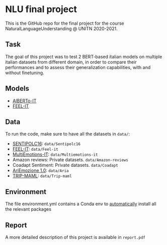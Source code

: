# NLU final project

This is the GitHub repo for the final project for the course NaturalLanguageUnderstanding @ UNITN 2020-2021.

## Task
The goal of this project was to test 2 BERT-based italian models on multiple italian datasets from different domain, in order to compare their performances and to assess their generalization capabilities, with and without finetuning.

## Models
- [AlBERTo-IT](https://github.com/marcopoli/AlBERTo-it)
- [FEEL-IT](https://github.com/MilaNLProc/feel-it)

## Data
To run the code, make sure to have all the datasets in `data/`:
- [SENTIPOLC16](http://www.di.unito.it/~tutreeb/sentipolc-evalita16/index.html): `data/Sentipolc16`
- [FEEL-IT](https://github.com/MilaNLProc/feel-it): `data/Feel-it`
- [MultiEmotions-IT](https://github.com/RacheleSprugnoli/Esercitazioni_SA/tree/master/dataset): `data/Multiemotions-it`
- Amazon reviews: Private datasets. `data/Amazon-reviews`
- Coadapt Sentiment: Private datasets. `data/Coadapt`
- [AriEmozione 1.0](https://zenodo.org/record/4022318#.YRTaYYgzZPY): `data/Aria`
- [TRIP-MAML](https://github.com/diegma/trip-maml): `data/Trip-maml`

## Environment
The file environment.yml contains a Conda env to [automatically](https://conda.io/projects/conda/en/latest/user-guide/tasks/manage-environments.html#creating-an-environment-from-an-environment-yml-file) install all the relevant packages

## Report
A more detailed description of this project is available in `report.pdf`
